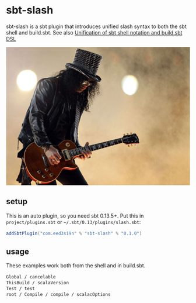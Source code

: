 sbt-slash
=========

sbt-slash is a sbt plugin that introduces unified slash syntax to both the sbt shell and build.sbt.
See also [Unification of sbt shell notation and build.sbt DSL][contrib]

![slash](slash.jpg?raw=true)

setup
-----

This is an auto plugin, so you need sbt 0.13.5+. Put this in `project/plugins.sbt` or `~/.sbt/0.13/plugins/slash.sbt`:

```scala
addSbtPlugin("com.eed3si9n" % "sbt-slash" % "0.1.0")
```

usage
-----

These examples work both from the shell and in build.sbt.

```
Global / cancelable
ThisBuild / scalaVersion
Test / test
root / Compile / compile / scalacOptions
```

  [contrib]: https://contributors.scala-lang.org/t/unification-of-sbt-shell-notation-and-build-sbt-dsl/913

